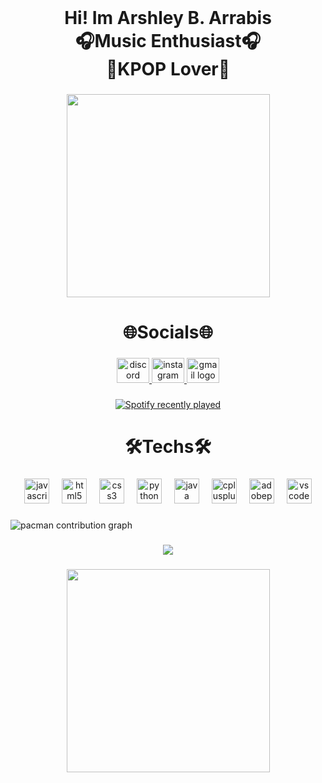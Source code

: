 <br clear="both">

<h1 align="center">Hi! Im Arshley B. Arrabis<br>🎧Music Enthusiast🎧<br>🫶KPOP Lover🫶</h1>

###

<div align="center">
  <img height="325" src="https://i.imgur.com/4AzrxUv.gif"  />
</div>

###

<h1 align="center">🌐Socials🌐</h1>

###

<div align="center">
  <a href="http://discordapp.com/users/731125652719140944" target="_blank">
    <img src="https://raw.githubusercontent.com/maurodesouza/profile-readme-generator/master/src/assets/icons/social/discord/default.svg" width="52" height="40" alt="discord logo"  />
  </a>
  <a href="https://www.instagram.com/heoswi_chokollis/?hl=en" target="_blank">
    <img src="https://raw.githubusercontent.com/maurodesouza/profile-readme-generator/master/src/assets/icons/social/instagram/default.svg" width="52" height="40" alt="instagram logo"  />
  </a>
  <a href="arshleyninecho@gmail.com" target="_blank">
    <img src="https://raw.githubusercontent.com/maurodesouza/profile-readme-generator/master/src/assets/icons/social/gmail/default.svg" width="52" height="40" alt="gmail logo"  />
  </a>
</div>

###

<div align="center">
  <a href="https://open.spotify.com/user/31btavnlczxq7nqq6bnbh37y6bjm">
    <img src="https://spotify-recently-played-readme.vercel.app/api?user=31btavnlczxq7nqq6bnbh37y6bjm&count=5" alt="Spotify recently played"  />
  </a>
</div>

###

<h1 align="center">🛠️Techs🛠️</h1>

###

<div align="center">
  <img src="https://cdn.jsdelivr.net/gh/devicons/devicon/icons/javascript/javascript-original.svg" height="40" alt="javascript logo"  />
  <img width="12" />
  <img src="https://cdn.jsdelivr.net/gh/devicons/devicon/icons/html5/html5-original.svg" height="40" alt="html5 logo"  />
  <img width="12" />
  <img src="https://cdn.jsdelivr.net/gh/devicons/devicon/icons/css3/css3-original.svg" height="40" alt="css3 logo"  />
  <img width="12" />
  <img src="https://cdn.jsdelivr.net/gh/devicons/devicon/icons/python/python-original.svg" height="40" alt="python logo"  />
  <img width="12" />
  <img src="https://cdn.jsdelivr.net/gh/devicons/devicon/icons/java/java-original.svg" height="40" alt="java logo"  />
  <img width="12" />
  <img src="https://cdn.jsdelivr.net/gh/devicons/devicon/icons/cplusplus/cplusplus-original.svg" height="40" alt="cplusplus logo"  />
  <img width="12" />
  <img src="https://skillicons.dev/icons?i=ps" height="40" alt="adobephotoshop logo"  />
  <img width="12" />
  <img src="https://skillicons.dev/icons?i=vscode" height="40" alt="vscode logo"  />
</div>

###

<picture>
  <source media="(prefers-color-scheme: dark)" srcset="https://raw.githubusercontent.com/arshley-arrabis/arshley-arrabis/output/pacman-contribution-graph-dark.svg">
  <source media="(prefers-color-scheme: light)" srcset="https://raw.githubusercontent.com/arshley-arrabis/arshley-arrabis/output/pacman-contribution-graph.svg">
  <img alt="pacman contribution graph" src="https://raw.githubusercontent.com/arshley-arrabis/arshley-arrabis/output/pacman-contribution-graph.svg">
</picture>

###

<div align="center">
  <img src="https://profile-counter.glitch.me/arshley-arrabis/count.svg?"  />
</div>

###

<div align="center">
  <img height="325" src="https://i.imgur.com/trIGl4E.gif"  />
</div>

###

